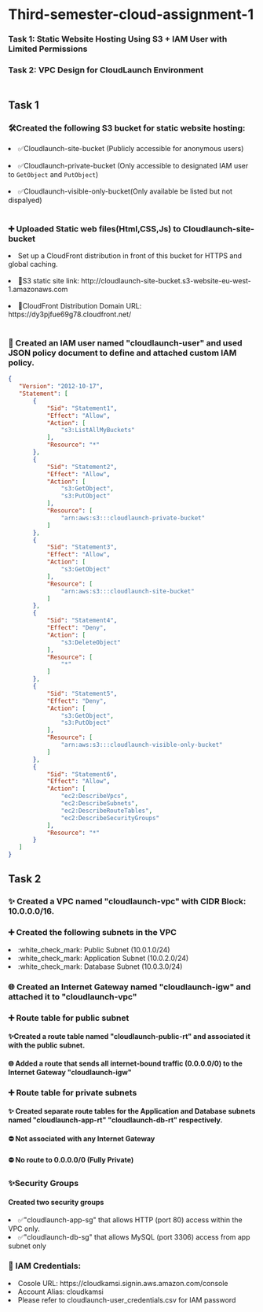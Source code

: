 # Third-semester-cloud-assignment-1
### Task 1: Static Website Hosting Using S3 + IAM User with Limited Permissions
### Task 2: VPC Design for CloudLaunch Environment <br/> <br/>

## Task 1
### 🛠️Created the following S3 bucket for static website hosting:
<li>✅Cloudlaunch-site-bucket (Publicly accessible for anonymous users)</li> <br/>
<li> ✅Cloudlaunch-private-bucket (Only accessible to designated IAM user to <code>GetObject</code> and <code>PutObject</code>)</li>  <br/>
<li> ✅Cloudlaunch-visible-only-bucket(Only available be listed but not dispalyed)</li>  <br/>

### :heavy_plus_sign: Uploaded Static web files(Html,CSS,Js) to Cloudlaunch-site-bucket
<li>Set up a CloudFront distribution in front of this bucket for HTTPS and global caching.</li><br/>  
<li> 🔗S3 static site link: http://cloudlaunch-site-bucket.s3-website-eu-west-1.amazonaws.com</li></br>
<li> 🔗CloudFront Distribution Domain URL: https://dy3pjfue69g78.cloudfront.net/ </li> </br>

### 👤 Created an IAM user named "cloudlaunch-user" and used JSON policy document to define and attached custom IAM policy. 

 ``` JSON
{
    "Version": "2012-10-17",
    "Statement": [
        {
            "Sid": "Statement1",
            "Effect": "Allow",
            "Action": [
                "s3:ListAllMyBuckets"
            ],
            "Resource": "*"
        },
        {
            "Sid": "Statement2",
            "Effect": "Allow",
            "Action": [
                "s3:GetObject",
                "s3:PutObject"
            ],
            "Resource": [
                "arn:aws:s3:::cloudlaunch-private-bucket"
            ]
        },
        {
            "Sid": "Statement3",
            "Effect": "Allow",
            "Action": [
                "s3:GetObject"
            ],
            "Resource": [
                "arn:aws:s3:::cloudlaunch-site-bucket"
            ]
        },
        {
            "Sid": "Statement4",
            "Effect": "Deny",
            "Action": [
                "s3:DeleteObject"
            ],
            "Resource": [
                "*"
            ]
        },
        {
            "Sid": "Statement5",
            "Effect": "Deny",
            "Action": [
                "s3:GetObject",
                "s3:PutObject"
            ],
            "Resource": [
                "arn:aws:s3:::cloudlaunch-visible-only-bucket"
            ]
        },
        {
            "Sid": "Statement6",
            "Effect": "Allow",
            "Action": [
                "ec2:DescribeVpcs",
                "ec2:DescribeSubnets",
                "ec2:DescribeRouteTables",
                "ec2:DescribeSecurityGroups"
            ],
            "Resource": "*"
        }
    ]
} 
```

## Task 2
### :sparkles: Created a VPC named "cloudlaunch-vpc" with CIDR Block: 10.0.0.0/16. 
### :heavy_plus_sign: Created the following subnets in the VPC
<li>:white_check_mark: Public Subnet (10.0.1.0/24)</li>
<li>:white_check_mark: Application Subnet (10.0.2.0/24)</li>
<li>:white_check_mark: Database Subnet (10.0.3.0/24)</li>

### :globe_with_meridians: Created an Internet Gateway named "cloudlaunch-igw" and attached it to "cloudlaunch-vpc"

### :heavy_plus_sign: Route table for public subnet
#### ✨Created a route table named "cloudlaunch-public-rt" and associated it with the public subnet. 
#### 🌐 Added a route that sends all internet-bound traffic (0.0.0.0/0) to the Internet Gateway "cloudlaunch-igw"

### :heavy_plus_sign: Route table for private subnets
#### ✨ Created separate route tables for the Application and Database subnets named "cloudlaunch-app-rt" "cloudlaunch-db-rt" respectively. 
#### ⛔ Not associated with any Internet Gateway
#### ⛔ No route to 0.0.0.0/0 (Fully Private)

### ✨Security Groups 
#### Created two security groups 
<li> ✅"cloudlaunch-app-sg" that allows HTTP (port 80) access within the VPC only.</li>
<li> ✅"cloudlaunch-db-sg" that allows MySQL (port 3306) access from app subnet only</li>

### 👤 IAM Credentials:
<li>Cosole URL: https://cloudkamsi.signin.aws.amazon.com/console</li>
<li>Account Alias: cloudkamsi </li>
<li>Please refer to cloudlaunch-user_credentials.csv for IAM password </li>




